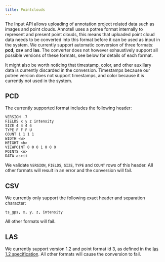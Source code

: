 ```yaml
---
title: Pointclouds
---
```

The Input API allows uploading of annotation project related data such as images and point clouds. Annotell uses a potree format internally to represent and present point clouds, this means that uploaded point cloud data needs to be converted into this format before it can be used as input in the system. We currently support automatic conversion of three formats: **pcd**, **csv** and **las**. The converter does not however exhaustively support all possible versions of these formats, see below for details of each format.

It might also be worth noticing that timestamp, color, and other auxillary data is currently discarded in the conversion. Timestamps because our potree version does not support timestamps, and color because it is currently not used in the system.


## PCD
The currently supported format includes the following header:
```
VERSION .7
FIELDS x y z intensity
SIZE 4 4 4 4
TYPE F F F U
COUNT 1 1 1 1
WIDTH <w>
HEIGHT <h>
VIEWPOINT 0 0 0 1 0 0 0
POINTS <n>
DATA ascii
```
We validate `VERSION`, `FIELDS`, `SIZE`, `TYPE` and `COUNT` rows of this header. All other formats will result in an error and the conversion will fail.

## CSV
We currently only support the following exact header and separation character:
```
ts_gps, x, y, z, intensity
```

All other formats will fail.

## LAS

We currently support version 1.2 and point format id 3, as defined in the [las 1.2 specification](https://www.asprs.org/a/society/committees/standards/asprs_las_format_v12.pdf). All other formats will cause the conversion to fail.
